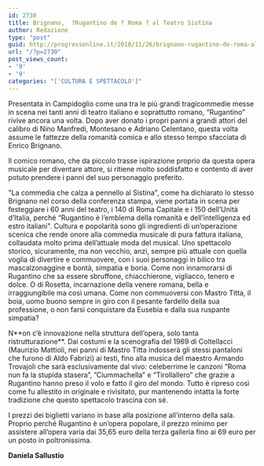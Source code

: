 ```yaml
---
id: 2730
title: Brignano,  ?Rugantino de ? Roma ? al Teatro Sistina
author: Redazione
type: "post"
guid: http://progressonline.it/2010/11/26/brignano-rugantino-de-roma-al-teatro-sistina/
url: "/?p=2730"
post_views_count:
- '9'
- '9'
categories: "['CULTURA E SPETTACOLO']"
---
```


Presentata in Campidoglio come una tra le più grandi tragicommedie messe in scena nei tanti anni di teatro italiano e soprattutto romano, “Rugantino” rivive ancora una volta. Dopo aver donato i propri panni a grandi attori del calibro di Nino Manfredi, Montesano e Adriano Celentano, questa volta assume le fattezze della romanità comica e allo stesso tempo sfacciata di Enrico Brignano.

Il comico romano, che da piccolo trasse ispirazione proprio da questa opera musicale per diventare attore, si ritiene molto soddisfatto e contento di aver potuto prendere i panni del suo personaggio preferito.

"La commedia che calza a pennello al Sistina", come ha dichiarato lo stesso Brignano nel corso della conferenza stampa, viene portata in scena per festeggiare i 60 anni del teatro, i 140 di Roma Capitale e i 150 dell’Unità d’Italia, perché “Rugantino è l’emblema della romanità e dell’intelligenza ed estro italiani". Cultura e popolarità sono gli ingredienti di un’operazione scenica che rende onore alla commedia musicale di pura fattura italiana, collaudata molto prima dell’attuale moda del musical. Uno spettacolo storico, sicuramente, ma non vecchio, anzi, sempre più attuale con quella voglia di divertire e commuovere, con i suoi personaggi in bilico tra mascalzonaggine e bontà, simpatia e boria. Come non innamorarsi di Rugantino che sa essere sbruffone, chiacchierone, vigliacco, tenero e dolce. O di Rosetta, incarnazione della venere romana, bella e irraggiungibile ma così umana. Come non commuoversi con Mastro Titta, il boia, uomo buono sempre in giro con il pesante fardello della sua professione, o non farsi conquistare da Eusebia e dalla sua ruspante simpatia?

N**<span style="font-weight: normal;">on c’è innovazione nella struttura dell’opera, solo tanta ristrutturazione</span>**. Dai costumi e la scenografia del 1969 di Coltellacci (Maurizio Mattioli, nei panni di Mastro Titta indosserà gli stessi pantaloni che furono di Aldo Fabrizi) ai testi, fino alla musica del maestro Armando Trovajoli che sarà esclusivamente dal vivo: celeberrime le canzoni “Roma nun fa la stupida stasera”, ”Ciummachella” e “Tirollallero” che grazie a Rugantino hanno preso il volo e fatto il giro del mondo. Tutto è ripreso così come fu allestito in originale e rivisitato, pur mantenendo intatta la forte tradizione che questo spettacolo trascina con sé.

I prezzi dei biglietti variano in base alla posizione all’interno della sala. Proprio perché Rugantino è un’opera popolare, il prezzo minimo per assistere all’opera **<span style="font-weight: normal;">varia dai 35,65 euro della terza galleria fino ai 69 euro per un posto in poltronissima</span>**.

**Daniela Sallustio**